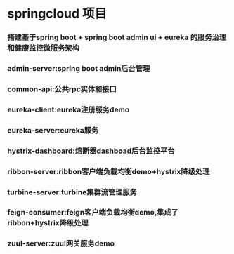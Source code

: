 # springcloud 项目
### 搭建基于spring boot + spring boot admin ui + eureka 的服务治理和健康监控微服务架构

### admin-server:spring boot admin后台管理
### common-api:公共rpc实体和接口
### eureka-client:eureka注册服务demo
### eureka-server:eureka服务
### hystrix-dashboard:熔断器dashboad后台监控平台
### ribbon-server:ribbon客户端负载均衡demo+hystrix降级处理
### turbine-server:turbine集群流管理服务
### feign-consumer:feign客户端负载均衡demo,集成了ribbon+hystrix降级处理
### zuul-server:zuul网关服务demo